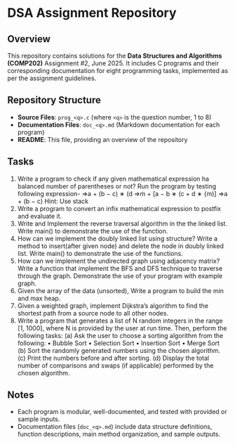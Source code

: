# DSA Assignment Repository

## Overview
This repository contains solutions for the **Data Structures and Algorithms (COMP202)** Assignment #2, June 2025. It includes C programs and their corresponding documentation for eight programming tasks, implemented as per the assignment guidelines.

## Repository Structure
- **Source Files**: `prog_<q>.c` (where `<q>` is the question number, 1 to 8)
- **Documentation Files**: `doc_<q>.md` (Markdown documentation for each program)
- **README**: This file, providing an overview of the repository

## Tasks
1. Write a program to check if any given mathematical expression ha balanced number of
parentheses or not?
Run the program by testing following expression-
⇒a + (b − c) ∗ (d
⇒m + [a − b ∗ (c + d ∗ {m)]
⇒a + (b − c)
Hint: Use stack
2. Write a program to convert an infix mathematical expression to postfix and evaluate it.
3. Write and Implement the reverse traversal algorithm in the the linked list. Write main() to
demonstrate the use of the function.
4. How can we implement the doubly linked list using structure? Write a method to insert(after
given node) and delete the node in doubly linked list. Write main() to demonstrate the use
of the functions.
5. How can we implement the undirected graph using adjacency matrix? Write a function that
implement the BFS and DFS technique to traverse through the graph. Demonstrate the
use of your program with example graph.
6. Given the array of the data (unsorted), Write a program to build the min and max heap.
7. Given a weighted graph, implement Dijkstra’s algorithm to find the shortest path from a
source node to all other nodes.
8. Write a program that generates a list of N random integers in the range [1, 1000], where N
is provided by the user at run time. Then, perform the following tasks:
(a) Ask the user to choose a sorting algorithm from the following:
• Bubble Sort
• Selection Sort
• Insertion Sort
• Merge Sort
(b) Sort the randomly generated numbers using the chosen algorithm.
(c) Print the numbers before and after sorting.
(d) Display the total number of comparisons and swaps (if applicable) performed by the
chosen algorithm.

## Notes
- Each program is modular, well-documented, and tested with provided or sample inputs.
- Documentation files (`doc_<q>.md`) include data structure definitions, function descriptions, main method organization, and sample outputs.
